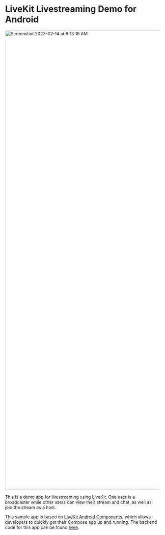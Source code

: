 # LiveKit Livestreaming Demo for Android

<img width="1498" alt="Screenshot 2023-02-14 at 8 13 19 AM" src="https://user-images.githubusercontent.com/304392/218794329-94641d24-461b-4c3d-b33e-0d2b3ef8fcc1.png" />

This is a demo app for livestreaming using LiveKit. One user is a broadcaster while other users can view their stream and chat, as well as join the stream as a host.

This sample app is based on [LiveKit Android Components](https://github.com/livekit/components-android), which allows developers to quickly get their Compose app up and running. The backend code for this app can be found [here](https://github.com/livekit-examples/livestream-mobile-backend).